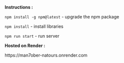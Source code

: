 **Instructions :**

<code>npm install -g npm@latest</code> - upgrade the npm package

<code>npm install</code> - install libraries

<code>npm run start</code> - run server

**Hosted on Render :**

<link>https://man7ober-natours.onrender.com</link>
